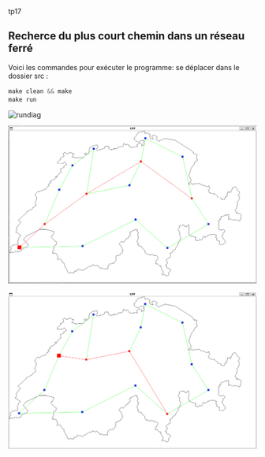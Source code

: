 tp17
## Recherce du plus court chemin dans un réseau ferré

Voici les commandes pour exécuter le programme:
    se déplacer dans le dossier src :

```c
make clean && make
make run
```


![rundiag](exemple/pint_ex.png)

![rundiag](exemple/Geneve-Coire.png)

![rundiag](exemple/Neuchatel-Bellinzone.png)
